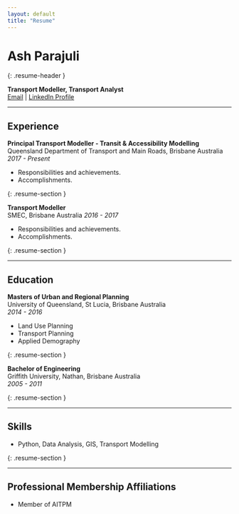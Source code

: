 ```yaml
---
layout: default
title: "Resume"
---
```


# Ash Parajuli
{: .resume-header }

**Transport Modeller, Transport Analyst**  
[Email](mailto:amparajuli@gmail.com) | [LinkedIn Profile](https://www.linkedin.com/in/amparajuli/)


---

## Experience

**Principal Transport Modeller - Transit & Accessibility Modelling**  
Queensland Department of Transport and Main Roads, Brisbane Australia 
_2017 - Present_

- Responsibilities and achievements.
- Accomplishments.

{: .resume-section }

**Transport Modeller**  
SMEC, Brisbane Australia
_2016 - 2017_

- Responsibilities and achievements.
- Accomplishments.

{: .resume-section }

---

## Education

**Masters of Urban and Regional Planning**  
University of Queensland, St Lucia, Brisbane Australia  
_2014 - 2016_

- Land Use Planning
- Transport Planning
- Applied Demography

{: .resume-section }

**Bachelor of Engineering**  
Griffith University, Nathan, Brisbane Australia  
_2005 - 2011_

{: .resume-section }

---

## Skills

- Python, Data Analysis, GIS, Transport Modelling

{: .resume-section }

---

## Professional Membership Affiliations

- Member of AITPM
